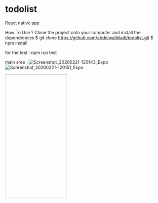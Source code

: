 # todolist
React native app 


How To Use ?
Clone the project onto your computer and install the dependencies
$ git clone https://github.com/abdelwalibladi/todolist.git
$ npm install 

for the test : npm run test 


main sree : 
![Screenshot_20200221-120143_Expo](https://user-images.githubusercontent.com/61286819/75029288-13b0a400-54a2-11ea-8bfc-029bf6ea9acc.jpg)
![Screenshot_20200221-120151_Expo](https://user-images.githubusercontent.com/61286819/75029292-14e1d100-54a2-11ea-9350-8eee0e8146d3.jpg)

<img data-canonical-src="https://user-images.githubusercontent.com/61286819/75029292-14e1d100-54a2-11ea-9350-8eee0e8146d3.jpg" width="200" height="400" />

